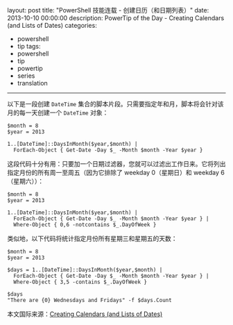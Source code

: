 ﻿layout: post
title: "PowerShell 技能连载 - 创建日历（和日期列表）"
date: 2013-10-10 00:00:00
description: PowerTip of the Day - Creating Calendars (and Lists of Dates)
categories:
- powershell
- tip
tags:
- powershell
- tip
- powertip
- series
- translation
---
以下是一段创建 `DateTime` 集合的脚本片段。只需要指定年和月，脚本将会针对该月的每一天创建一个 `DateTime` 对象：

	$month = 8
	$year = 2013
	
	1..[DateTime]::DaysInMonth($year,$month) |
	  ForEach-Object { Get-Date -Day $_ -Month $month -Year $year }

这段代码十分有用：只要加一个日期过滤器，您就可以过滤出工作日来。它将列出指定月份的所有周一至周五（因为它排除了 weekday 0（星期日）和 weekday 6（星期六））：

	$month = 8
	$year = 2013
	
	1..[DateTime]::DaysInMonth($year,$month) |
	  ForEach-Object { Get-Date -Day $_ -Month $month -Year $year } |
	  Where-Object { 0,6 -notcontains $_.DayOfWeek }
	
类似地，以下代码将统计指定月份所有星期三和星期五的天数：

	$month = 8
	$year = 2013
	
	$days = 1..[DateTime]::DaysInMonth($year,$month) |
	  ForEach-Object { Get-Date -Day $_ -Month $month -Year $year } |
	  Where-Object { 3,5 -contains $_.DayOfWeek }
	
	$days
	"There are {0} Wednesdays and Fridays" -f $days.Count

<!--more-->

本文国际来源：[Creating Calendars (and Lists of Dates)](http://powershell.com/cs/blogs/tips/archive/2013/10/10/creating-calendars-and-lists-of-dates.aspx)
